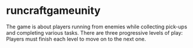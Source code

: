 # runcraftgameunity
The game is about players running from enemies while collecting pick-ups and completing various tasks. There are three progressive levels of play: Players must finish each level to move on to the next one. 
